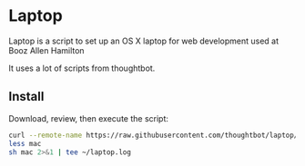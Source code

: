 Laptop
======

Laptop is a script to set up an OS X laptop for web development used at Booz Allen Hamilton

It uses a lot of scripts from thoughtbot.

Install
-------

Download, review, then execute the script:

```sh
curl --remote-name https://raw.githubusercontent.com/thoughtbot/laptop/master/mac
less mac
sh mac 2>&1 | tee ~/laptop.log
```